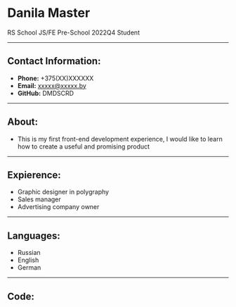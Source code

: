 # Danila Master
 RS School JS/FE Pre-School 2022Q4 Student
***
## Contact Information:
 - **Phone:** +375(XX)XXXXXX
 - **Email:** xxxxx@xxxxx.by
 - **GitHub:** DMDSCRD
***
## About:
 - This is my first front-end development experience, I would like to learn how to create a useful and promising product
***
## Expierence:
 * Graphic designer in polygraphy
 * Sales manager
 * Advertising company owner
***
## Languages:
 * Russian
 * English
 * German
***
## Code: